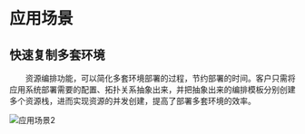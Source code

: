 # 应用场景

## 快速复制多套环境

　　资源编排功能，可以简化多套环境部署的过程，节约部署的时间。客户只需将应用系统部署需要的配置、拓扑关系抽象出来，并把抽象出来的编排模板分别创建多个资源栈，进而实现资源的并发创建，提高了部署多套环境的效率。　

![应用场景2](https://raw.githubusercontent.com/jdcloudcom/cn/edit/image/Resource-Orchestration/%E5%BA%94%E7%94%A8%E5%9C%BA%E6%99%AF1.png)
